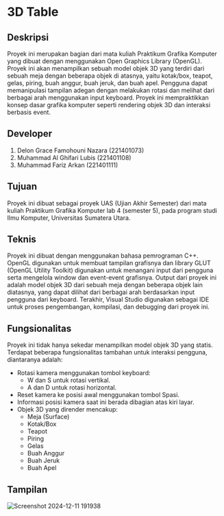 # 3D Table

## Deskripsi
Proyek ini merupakan bagian dari mata kuliah Praktikum Grafika Komputer yang dibuat dengan menggunakan Open Graphics Library (OpenGL). Proyek ini akan menampilkan sebuah model objek 3D yang terdiri dari sebuah meja dengan beberapa objek di atasnya, yaitu kotak/box, teapot, gelas, piring, buah anggur, buah jeruk, dan buah apel. Pengguna dapat memanipulasi tampilan adegan dengan melakukan rotasi dan melihat dari berbagai arah menggunakan input keyboard. Proyek ini mempraktikkan konsep dasar grafika komputer seperti rendering objek 3D dan interaksi berbasis event.

## Developer
1. Delon Grace Famohouni Nazara (221401073)
2. Muhammad Al Ghifari Lubis (221401108)
3. Muhammad Fariz Arkan (221401111)

## Tujuan
Proyek ini dibuat sebagai proyek UAS (Ujian Akhir Semester) dari mata kuliah Praktikum Grafika Komputer lab 4 (semester 5), pada program studi Ilmu Komputer, Universitas Sumatera Utara.

## Teknis
Proyek ini dibuat dengan menggunakan bahasa pemrograman C++. OpenGL digunakan untuk membuat tampilan grafisnya dan library GLUT (OpenGL Utility Toolkit) digunakan untuk menangani input dari pengguna serta mengelola window dan event-event grafisnya. Output dari proyek ini adalah model objek 3D dari sebuah meja dengan beberapa objek lain diatasnya, yang dapat dilihat dari berbagai arah berdasarkan input pengguna dari keyboard. Terakhir, Visual Studio digunakan sebagai IDE untuk proses pengembangan, kompilasi, dan debugging dari proyek ini.

## Fungsionalitas
Proyek ini tidak hanya sekedar menampilkan model objek 3D yang statis. Terdapat beberapa fungsionalitas tambahan untuk interaksi pengguna, diantaranya adalah:
- Rotasi kamera menggunakan tombol keyboard:
  - W dan S untuk rotasi vertikal.
  - A dan D untuk rotasi horizontal.
- Reset kamera ke posisi awal menggunakan tombol Spasi.
- Informasi posisi kamera saat ini berada dibagian atas kiri layar.
- Objek 3D yang dirender mencakup:
  - Meja (Surface)
  - Kotak/Box
  - Teapot
  - Piring
  - Gelas
  - Buah Anggur
  - Buah Jeruk
  - Buah Apel

## Tampilan
![Screenshot 2024-12-11 191938](https://github.com/user-attachments/assets/16d6e56d-b61c-4d07-b3b7-5a288226da89)
